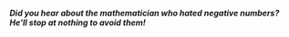 _**Did you hear about the mathematician who hated negative numbers? He'll stop at nothing to avoid them!**_

